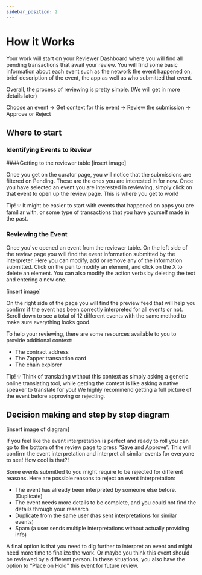 ```yaml
---
sidebar_position: 2
---
```


# How it Works

Your work will start on your Reviewer Dashboard where you will find all pending transactions that await your review. You will find some basic information about each event such as the network the event happened on, brief description of the event, the app as well as who submitted that event. 

Overall, the process of reviewing is pretty simple. (We will get in more details later)

Choose an event → Get context for this event → Review the submission → Approve or Reject


## Where to start

### Identifying Events to Review
####Getting to the reviewer table
[insert image]

Once you get on the curator page, you will notice that the submissions are filtered on Pending. These are the ones you are interested in for now. 
Once you have selected an event you are interested in reviewing, simply click on that event to open up the review page. This is where you get to work! 

Tip! 💡 It might be easier to start with events that happened on apps you are familiar with, or some type of transactions that you have yourself made in the past. 

### Reviewing the Event
Once you've opened an event from the reviewer table. On the left side of the review page you will find the event information submitted by the interpreter. Here you can modify, add or remove any of the information submitted. Click on the pen to modify an element, and click on the X to delete an element. You can also modify the action verbs by deleting the text and entering a new one. 

[insert image]

On the right side of the page you will find the preview feed that will help you confirm if the event has been correctly interpreted for all events or not. Scroll down to see a total of 12 different events with the same method to make sure everything looks good. 

To help your reviewing, there are some resources available to you to provide additional context:
- The contract address
- The Zapper transaction card
- The chain explorer

Tip! 💡 Think of translating without this context as simply asking a generic online translating tool, while getting the context is like asking a native speaker to translate for you! We highly recommend getting a full picture of the event before approving or rejecting. 


## Decision making and step by step diagram

[insert image of diagram]

If you feel like the event interpretation is perfect and ready to roll you can go to the bottom of the review page to press “Save and Approve”. This will confirm the event interpretation and interpret all similar events for everyone to see! How cool is that?!

Some events submitted to you might require to be rejected for different reasons. Here are possible reasons to reject an event interpretation:
- The event has already been interpreted by someone else before. (Duplicate)
- The event needs more details to be complete, and you could not find the details through your research
- Duplicate from the same user (has sent interpretations for similar events)
- Spam (a user sends multiple interpretations without actually providing info)

A final option is that you need to dig further to interpret an event and might need more time to finalize the work. Or maybe you think this event should be reviewed by a different person. In these situations, you also have the option to “Place on Hold” this event for future review. 

